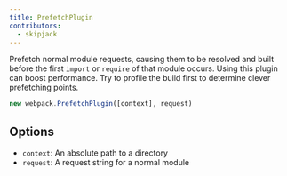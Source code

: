 ```yaml
---
title: PrefetchPlugin
contributors:
  - skipjack
---
```


Prefetch normal module requests, causing them to be resolved and built before the first `import` or `require` of that module occurs. Using this plugin can boost performance. Try to profile the build first to determine clever prefetching points.

``` javascript
new webpack.PrefetchPlugin([context], request)
```


## Options

- `context`: An absolute path to a directory
- `request`: A request string for a normal module
